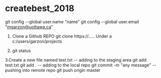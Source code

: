 # createbest_2018
git config --global user.name "name"
git config --global user.email "mgarzon@uottawa.ca"

1. Clone a Github REPO
 git clone https://.....
Under a c:/users/garzon/projects

2. git status

3.Create a new file named test.txt
-- adding to the staging area
git add test.txt
git add .
-- adding to the local repo
git commit -m "any message"
-- pushing into remote repo
git push origin master
